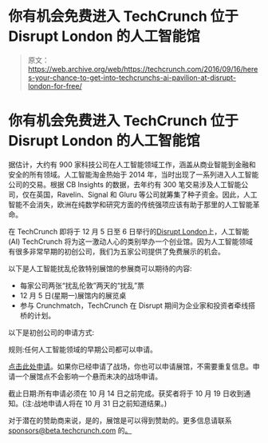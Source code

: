 # 你有机会免费进入 TechCrunch 位于 Disrupt London 的人工智能馆

> 原文：<https://web.archive.org/web/https://techcrunch.com/2016/09/16/heres-your-chance-to-get-into-techcrunchs-ai-pavilion-at-disrupt-london-for-free/>

# 你有机会免费进入 TechCrunch 位于 Disrupt London 的人工智能馆

据估计，大约有 900 家科技公司在人工智能领域工作，涵盖从商业智能到金融和安全的所有领域。人工智能淘金热始于 2014 年，当时出现了一系列进入人工智能公司的交易。根据 CB Insights 的数据，去年约有 300 笔交易涉及人工智能公司，仅在英国，Ravelin、Signal 和 Gluru 等公司就筹集了种子资金。因此，人工智能不会消失，欧洲在纯数学和研究方面的传统强项应该有助于那里的人工智能革命。

在 TechCrunch 即将于 12 月 5 日至 6 日举行的[Disrupt London](https://web.archive.org/web/20221205083445/https://beta.techcrunch.com/event-info/disrupt-london-2016/)上，人工智能(AI) TechCrunch 将为这一激动人心的类别举办一个创业馆。因为人工智能领域有很多非常早期的初创公司，我们为五家公司提供了免费展示的机会。

以下是人工智能扰乱伦敦特别展馆的参展商可以期待的内容:

*   每家公司两张“扰乱伦敦”两天的“扰乱”票
*   12 月 5 日(星期一)展馆内的展览桌
*   参与 Crunchmatch，TechCrunch 在 Disrupt 期间为企业家和投资者牵线搭桥的计划。

以下是初创公司的申请方式:

规则:任何人工智能领域的早期公司都可以申请。

[点击此处申请](https://web.archive.org/web/20221205083445/https://docs.google.com/forms/d/e/1FAIpQLSdv4QP2eMQJicu45RzECkwk3BEUmcGetij40vb679To0_5Nhg/viewform)。如果你已经申请了战场，你也可以申请展馆，不需要重复信息。申请一个展馆点不会影响一个悬而未决的战场申请。

截止日期:所有申请必须在 10 月 14 日之前完成。获奖者将于 10 月 19 日收到通知。(注:战地申请人将在 10 月 31 日之前知道结果。)

对于潜在的赞助商来说，是的，展馆是可以得到赞助的。更多信息请联系 sponsors@beta.techcrunch.com 的[。](https://web.archive.org/web/20221205083445/mailto:sponsors@beta.techcrunch.com)
